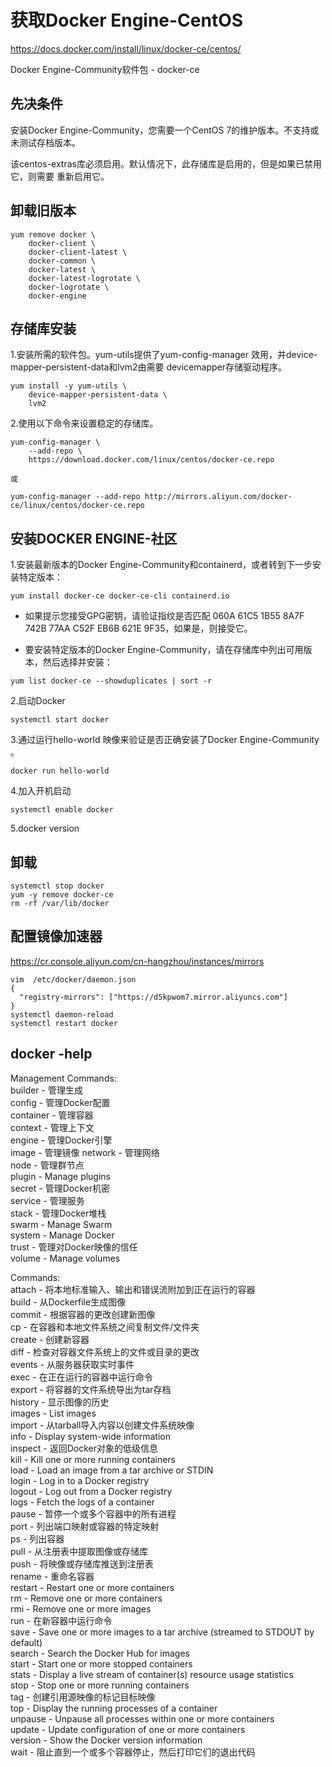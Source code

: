 # 获取Docker Engine-CentOS

https://docs.docker.com/install/linux/docker-ce/centos/
 
Docker Engine-Community软件包 - docker-ce

## 先决条件

安装Docker Engine-Community，您需要一个CentOS 7的维护版本。不支持或未测试存档版本。

该centos-extras库必须启用。默认情况下，此存储库是启用的，但是如果已禁用它，则需要 重新启用它。

## 卸载旧版本
 
```
yum remove docker \
    docker-client \
    docker-client-latest \
    docker-common \
    docker-latest \
    docker-latest-logrotate \
    docker-logrotate \
    docker-engine
```

## 存储库安装

1.安装所需的软件包。yum-utils提供了yum-config-manager 效用，并device-mapper-persistent-data和lvm2由需要 devicemapper存储驱动程序。
```
yum install -y yum-utils \
    device-mapper-persistent-data \
    lvm2
```

2.使用以下命令来设置稳定的存储库。

```
yum-config-manager \
    --add-repo \
    https://download.docker.com/linux/centos/docker-ce.repo

或

yum-config-manager --add-repo http://mirrors.aliyun.com/docker-ce/linux/centos/docker-ce.repo
```

## 安装DOCKER ENGINE-社区

1.安装最新版本的Docker Engine-Community和containerd，或者转到下一步安装特定版本：

```
yum install docker-ce docker-ce-cli containerd.io
```

* 如果提示您接受GPG密钥，请验证指纹是否匹配 060A 61C5 1B55 8A7F 742B 77AA C52F EB6B 621E 9F35，如果是，则接受它。

* 要安装特定版本的Docker Engine-Community，请在存储库中列出可用版本，然后选择并安装：

```
yum list docker-ce --showduplicates | sort -r
```

2.启动Docker

```
systemctl start docker
```

3.通过运行hello-world 映像来验证是否正确安装了Docker Engine-Community 。

```
docker run hello-world
```

4.加入开机启动

```
systemctl enable docker
```

5.docker version

## 卸载

```
systemctl stop docker
yum -y remove docker-ce
rm -rf /var/lib/docker
```

## 配置镜像加速器

https://cr.console.aliyun.com/cn-hangzhou/instances/mirrors

```
vim  /etc/docker/daemon.json
{
  "registry-mirrors": ["https://d5kpwom7.mirror.aliyuncs.com"]
}
systemctl daemon-reload
systemctl restart docker
```


## docker -help

Management Commands:  
  builder        - 管理生成  
  config         - 管理Docker配置  
  container      - 管理容器  
  context        - 管理上下文  
  engine         - 管理Docker引擎  
  image          - 管理镜像 
  network        - 管理网络   
  node           - 管理群节点   
  plugin         - Manage plugins  
  secret         - 管理Docker机密  
  service        - 管理服务  
  stack          - 管理Docker堆栈  
  swarm          - Manage Swarm  
  system         - Manage Docker  
  trust          - 管理对Docker映像的信任  
  volume         - Manage volumes  
  
Commands:  
  attach      - 将本地标准输入、输出和错误流附加到正在运行的容器   
  build       - 从Dockerfile生成图像  
  commit      - 根据容器的更改创建新图像  
  cp          - 在容器和本地文件系统之间复制文件/文件夹  
  create      - 创建新容器    
  diff        - 检查对容器文件系统上的文件或目录的更改    
  events      - 从服务器获取实时事件    
  exec        - 在正在运行的容器中运行命令    
  export      - 将容器的文件系统导出为tar存档   
  history     - 显示图像的历史   
  images      - List images  
  import      - 从tarball导入内容以创建文件系统映像  
  info        - Display system-wide information  
  inspect     - 返回Docker对象的低级信息    
  kill        - Kill one or more running containers  
  load        - Load an image from a tar archive or STDIN  
  login       - Log in to a Docker registry  
  logout      - Log out from a Docker registry  
  logs        - Fetch the logs of a container  
  pause       - 暂停一个或多个容器中的所有进程   
  port        - 列出端口映射或容器的特定映射  
  ps          - 列出容器    
  pull        - 从注册表中提取图像或存储库   
  push        - 将映像或存储库推送到注册表    
  rename      - 重命名容器  
  restart     - Restart one or more containers  
  rm          - Remove one or more containers  
  rmi         - Remove one or more images  
  run         - 在新容器中运行命令    
  save        - Save one or more images to a tar archive (streamed to STDOUT by default)  
  search      - Search the Docker Hub for images  
  start       - Start one or more stopped containers  
  stats       - Display a live stream of container(s) resource usage statistics  
  stop        - Stop one or more running containers  
  tag         - 创建引用源映像的标记目标映像  
  top         - Display the running processes of a container  
  unpause     - Unpause all processes within one or more containers  
  update      - Update configuration of one or more containers  
  version     - Show the Docker version information  
  wait        - 阻止直到一个或多个容器停止，然后打印它们的退出代码   